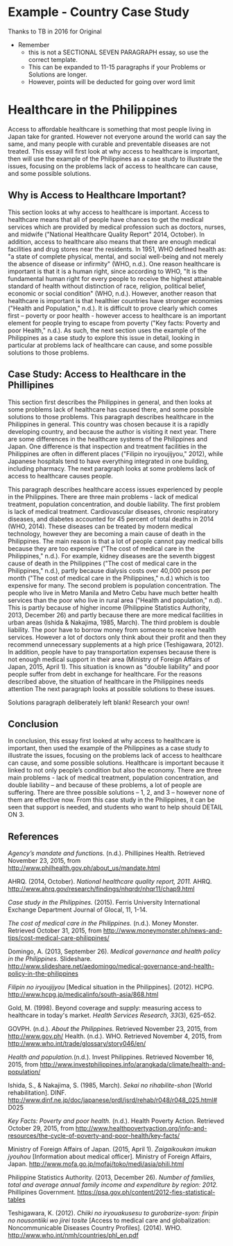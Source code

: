 # Example - Country Case Study 

Thanks to TB in 2016 for Original 


* Remember
    * this is not a SECTIONAL SEVEN PARAGRAPH essay, so use the correct template. 
    * This can be expanded to 11-15 paragraphs if your Problems or Solutions are longer. 
    * However, points will be deducted for going over word limit

  

# Healthcare in the Philippines


Access to affordable healthcare is something that most people living in Japan take for granted. However not everyone around the world can say the same, and many people with curable and preventable diseases are not treated. This essay will first look at why access to healthcare is important, then will use the example of the Philippines as a case study to illustrate the issues, focusing on the problems lack of access to healthcare can cause, and some possible solutions. 

## Why is Access to Healthcare Important?
This section looks at why access to healthcare is important. Access to healthcare means that all of people have chances to get the medical services which are provided by medical profession such as doctors, nurses, and midwife ("National Healthcare Quality Report" 2014, October). In addition, access to healthcare also means that there are enough medical facilities and drug stores near the residents. In 1951, WHO defined health as: "a state of complete physical, mental, and social well-being and not merely the absence of disease or infirmity" (WHO, n.d.). One reason healthcare is important is that it is a human right, since according to WHO, "It is the fundamental human right for every people to receive the highest attainable standard of health without distinction of race, religion, political belief, economic or social condition" (WHO, n.d.). However, another reason that healthcare is important is that healthier countries have stronger economies ("Health and Population," n.d.). It is difficult to prove clearly which comes first – poverty or poor health - however access to healthcare is an important element for people trying to escape from poverty ("Key facts: Poverty and poor Health," n.d.). As such, the next section uses the example of the Philippines as a case study to explore this issue in detail, looking in particular at problems lack of healthcare can cause, and some possible solutions to those problems. 

## Case Study: Access to Healthcare in the Phillipines

This section first describes the Philippines in general, and then looks at some problems lack of healthcare has caused there, and some possible solutions to those problems. This paragraph describes healthcare in the Philippines in general. This country was chosen because it is a rapidly developing country, and because the author is visiting it next year. There are some differences in the healthcare systems of the Philippines and Japan. One difference is that inspection and treatment facilities in the Philippines are often in different places ("Filipin no iryoujijyou," 2012), while Japanese hospitals tend to have everything integrated in one building, including pharmacy. The next paragraph looks at some problems lack of access to healthcare causes people. 

This paragraph describes healthcare access issues experienced by people in the Philippines. There are three main problems - lack of medical treatment, population concentration, and double liability. The first problem is lack of medical treatment. Cardiovascular diseases, chronic respiratory diseases, and diabetes accounted for 45 percent of total deaths in 2014 (WHO, 2014). These diseases can be treated by modern medical technology, however they are becoming a main cause of death in the Philippines. The main reason is that a lot of people cannot pay medical bills because they are too expensive ("The cost of medical care in the Philippines," n.d.). For example, kidney diseases are the seventh biggest cause of death in the Philippines ("The cost of medical care in the Philippines," n.d.), partly because dialysis costs over 40,000 pesos per month ("The cost of medical care in the Philippines," n.d.) which is too expensive for many. The second problem is population concentration. The people who live in Metro Manila and Metro Cebu have much better health services than the poor who live in rural area ("Health and population," n.d). This is partly because of higher income (Philippine Statistics Authority, 2013, December 26) and partly because there are more medical facilities in urban areas (Ishida & Nakajima, 1985, March). The third problem is double liability. The poor have to borrow money from someone to receive health services. However a lot of doctors only think about their profit and then they recommend unnecessary supplements at a high price (Teshigawara, 2012). In addition, people have to pay transportation expenses because there is not enough medical support in their area (Ministry of Foreign Affairs of Japan, 2015, April 1). This situation is known as "double liability" and poor people suffer from debt in exchange for healthcare. For the reasons described above, the situation of healthcare in the Philippines needs attention The next paragraph looks at possible solutions to these issues.
 
Solutions paragraph deliberately left blank! Research your own!

## Conclusion

In conclusion, this essay first looked at why access to healthcare is important, then used the example of the Philippines as a case study to illustrate the issues, focusing on the problems lack of access to healthcare can cause, and some possible solutions. Healthcare is important because it linked to not only people’s condition but also the economy. There are three main problems - lack of medical treatment, population concentration, and double liability – and because of these problems, a lot of people are suffering. There are three possible solutions – 1, 2, and 3 – however none of them are effective now. From this case study in the Philippines, it can be seen that support is needed, and students who want to help should DETAIL ON 3.

 
## References

_Agency’s mandate and functions._ (n.d.). Phillipines Health. Retrieved November 23, 2015, from http://www.philhealth.gov.ph/about_us/mandate.html

AHRQ. (2014, October). _National healthcare quality report, 2011._ AHRQ. http://www.ahrq.gov/research/findings/nhqrdr/nhqr11/chap9.html

_Case study in the Philippines._ (2015). Ferris University International Exchange Department Journal of Glocal, 11, 1-14. 

_The cost of medical care in the Philippines._ (n.d.). Money Monster. Retrieved October 31, 2015, from http://www.moneymonster.ph/news-and-tips/cost-medical-care-philippines/

Domingo, A. (2013, September 26). _Medical governance and health policy in the Philippines._ Slideshare. http://www.slideshare.net/aedomingo/medical-governance-and-health-policy-in-the-philippines

_Filipin no iryoujijyou_ [Medical situation in the Philippines]. (2012). HCPG. http://www.hcpg.jp/medicalinfo/south-asia/868.html

Gold, M. (1998). Beyond coverage and supply: measuring access to healthcare in today's market. _Health Services Research, 33_(3), 625-652.

GOVPH. (n.d.). _About the Philippines._ Retrieved November 23, 2015, from http://www.gov.ph/
Health. (n.d.). WHO. Retrieved November 4, 2015, from http://www.who.int/trade/glossary/story046/en/

_Health and population._(n.d.). Invest Philippines. Retrieved November 16, 2015, from http://www.investphilippines.info/arangkada/climate/health-and-population/

Ishida, S., & Nakajima, S. (1985, March). _Sekai no rihabilite-shon_ [World rehabilitation]. DINF. http://www.dinf.ne.jp/doc/japanese/prdl/jsrd/rehab/r048/r048_025.html# D025

_Key Facts: Poverty and poor health._ (n.d.). Health Poverty Action. Retrieved October 29, 2015, from http://www.healthpovertyaction.org/info-and-resources/the-cycle-of-poverty-and-poor-health/key-facts/

Ministry of Foreign Affairs of Japan. (2015, April 1). _Zaigaikoukan imukan jyouhou_ [Information about medical officer]. Ministry of Foreign Affairs, Japan. http://www.mofa.go.jp/mofaj/toko/medi/asia/phili.html

Philippine Statistics Authority. (2013, December 26). _Number of families, total and average annual family income and expenditure by region: 2012._ Phillipines Government. https://psa.gov.ph/content/2012-fies-statistical-tables

Teshigawara, K. (2012). _Chiiki no iryouakusesu to gurobarize-syon: firipin no nousontiiki wo jirei tosite_ [Access to medical care and globalization: Noncommunicable Diseases Country Profiles]. (2014). WHO. http://www.who.int/nmh/countries/phl_en.pdf
